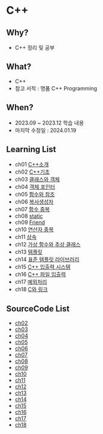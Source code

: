 # C++

## Why? 
* C++ 정리 및 공부

## What? 
* C++
* 참고 서적 : 명품 C++ Programming

## When?
* 2023.09 ~ 2023.12 학습 내용
* 마지막 수정일 : 2024.01.19

## Learning List
* ch01 [C++소개](https://github.com/BangYunseo/TIL/blob/main/Cpp/ch01_IntroduceC%2B%2B.md)
* ch02 [C++기초](https://github.com/BangYunseo/TIL/blob/main/Cpp/ch02_BasicC%2B%2B.md)
* ch03 [클래스와 객체](https://github.com/BangYunseo/TIL/blob/main/Cpp/ch03_ClassAndObject.md)
* ch04 [객체 포인터](https://github.com/BangYunseo/TIL/blob/main/Cpp/ch04_ObjectPointer.md)
* ch05 [함수와 참조](https://github.com/BangYunseo/TIL/blob/main/Cpp/ch05_FunctionAndReference.md)
* ch06 [복사생성자](https://github.com/BangYunseo/TIL/blob/main/Cpp/ch06_CopyConstructor.md)
* ch07 [함수 중복](https://github.com/BangYunseo/TIL/blob/main/Cpp/ch07_FunctionOverloading.md)
* ch08 [static](https://github.com/BangYunseo/TIL/blob/main/Cpp/ch08_Static.md)
* ch09 [Friend](https://github.com/BangYunseo/TIL/blob/main/Cpp/ch09_Friend.md)
* ch10 [연산자 중복](https://github.com/BangYunseo/TIL/blob/main/Cpp/ch10_OperatorOverloadingFunction.md)
* ch11 [상속](https://github.com/BangYunseo/TIL/blob/main/Cpp/ch11_Inheritance.md)
* ch12 [가상 함수와 추상 클래스](https://github.com/BangYunseo/TIL/blob/main/Cpp/ch12_VirtualFunctionAndAbstractClass.md)
* ch13 [템플릿]()
* ch14 [표준 템플릿 라이브러리]()
* ch15 [C++ 입출력 시스템]()
* ch16 [C++ 파일 입출력]()
* ch17 [예외처리]()
* ch18 [C와 링크]()

## SourceCode List
* [ch02](https://github.com/BangYunseo/Basic_CPP/tree/main/ch02_BasicC%2B%2B)
* [ch03](https://github.com/BangYunseo/Basic_CPP/tree/main/ch03_ClassAndObject)
* [ch04](https://github.com/BangYunseo/Basic_CPP/tree/main/ch04_ObjectPointer)
* [ch05](https://github.com/BangYunseo/Basic_CPP/tree/main/ch05_FunctionAndReference)
* [ch06](https://github.com/BangYunseo/Basic_CPP/tree/main/ch06_CopyConstructor)
* [ch07](https://github.com/BangYunseo/Basic_CPP/tree/main/ch07_FunctionOverloading)
* [ch08](https://github.com/BangYunseo/Basic_CPP/tree/main/ch08_Static)
* [ch09](https://github.com/BangYunseo/Basic_CPP/tree/main/ch09_Friend)
* [ch10](https://github.com/BangYunseo/Basic_CPP/tree/main/ch10_OperatorOverloadingFunction)
* [ch11]()
* [ch12]()
* [ch13]()
* [ch14]()
* [ch15]()
* [ch16]()
* [ch17]()
* [ch18]()
